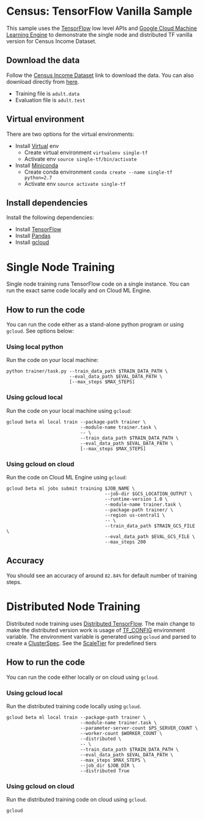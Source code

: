 # Census: TensorFlow Vanilla Sample

This sample uses the [TensorFlow](https://tensorflow.org) low level APIs and
[Google Cloud Machine Learning Engine](https://cloud.google.com/ml) to demonstrate
the single node and distributed TF vanilla version for Census Income Dataset.

## Download the data
Follow the [Census Income
Dataset](https://www.tensorflow.org/tutorials/wide/#reading_the_census_data) link to download the data. You can also download directly from [here](https://archive.ics.uci.edu/ml/datasets/Census+Income).

 * Training file is `adult.data`
 * Evaluation file is `adult.test`


## Virtual environment
There are two options for the virtual environments:
 * Install [Virtual](https://virtualenv.pypa.io/en/stable/) env
   * Create virtual environment `virtualenv single-tf`
   * Activate env `source single-tf/bin/activate`
 * Install [Miniconda](https://conda.io/miniconda.html)
   * Create conda environment `conda create --name single-tf python=2.7`
   * Activate env `source activate single-tf`


## Install dependencies
Install the following dependencies:
 * Install [TensorFlow](https://www.tensorflow.org/install/)
 * Install [Pandas](http://pandas.pydata.org/pandas-docs/stable/install.html#installing-from-pypi)
 * Install [gcloud](https://cloud.google.com/sdk/gcloud/)


# Single Node Training
Single node training runs TensorFlow code on a single instance. You can run the exact
same code locally and on Cloud ML Engine.

## How to run the code
You can run the code either as a stand-alone python program or using `gcloud`.
See options below:

### Using local python
Run the code on your local machine:

```
python trainer/task.py --train_data_path $TRAIN_DATA_PATH \
                       --eval_data_path $EVAL_DATA_PATH \
                       [--max_steps $MAX_STEPS]
```

### Using gcloud local
Run the code on your local machine using `gcloud`:

```
gcloud beta ml local train --package-path trainer \
                           --module-name trainer.task \
                           -- \
                           --train_data_path $TRAIN_DATA_PATH \
                           --eval_data_path $EVAL_DATA_PATH \
                           [--max_steps $MAX_STEPS]
```

### Using gcloud on cloud
Run the code on Cloud ML Engine using `gcloud`:

```
gcloud beta ml jobs submit training $JOB_NAME \
                                    --job-dir $GCS_LOCATION_OUTPUT \
                                    --runtime-version 1.0 \
                                    --module-name trainer.task \
                                    --package-path trainer/ \
                                    --region us-central1 \
                                    -- \
                                    --train_data_path $TRAIN_GCS_FILE \
                                    --eval_data_path $EVAL_GCS_FILE \
                                    --max_steps 200
```
## Accuracy
You should see an accuracy of around `82.84%` for default number of training steps.

# Distributed Node Training
Distributed node training uses [Distributed TensorFlow](https://www.tensorflow.org/deploy/distributed). 
The main change to make the distributed version work is usage of [TF_CONFIG](https://cloud.google.com/ml/reference/configuration-data-structures#tf_config_environment_variable)
environment variable. The environment variable is generated using `gcloud` and parsed to create a
[ClusterSpec](https://www.tensorflow.org/deploy/distributed#create_a_tftrainclusterspec_to_describe_the_cluster). See the [ScaleTier](https://cloud.google.com/ml/pricing#ml_training_units_by_scale_tier) for predefined tiers

## How to run the code
You can run the code either locally or on cloud using `gcloud`.

### Using gcloud local
Run the distributed training code locally using `gcloud`.

```
gcloud beta ml local train --package-path trainer \
                           --module-name trainer.task \
                           --parameter-server-count $PS_SERVER_COUNT \
                           --worker-count $WORKER_COUNT \
                           --distributed \
                           -- \
                           --train_data_path $TRAIN_DATA_PATH \
                           --eval_data_path $EVAL_DATA_PATH \
                           --max_steps $MAX_STEPS \
                           --job_dir $JOB_DIR \
                           --distributed True
```

### Using gcloud on cloud
Run the distributed training code on cloud using `gcloud`.

```
gcloud
```

